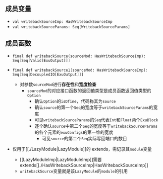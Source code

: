 ## 成员变量

- `val writebackSourceImp: HasWritebackSourceImp`
- `val writebackSourceParams: Seq[WritebackSourceParams]`

## 成员函数

- `final def writebackSource(sourceMod: HasWritebackSourceImp): Seq[Seq[Valid[ExuOutput]]]`
- `final def writebackSource1(sourceMod: HasWritebackSourceImp): Seq[Seq[DecoupledIO[ExuOutput]]]`

  - 对参数`sourceMod`进行**存在性**和**宽度检查**
    - `sourceMod`的对应接口函数的返回值类型是成员函数返回值类型的`Option`
      - 确认`Option`的`isDfine`，代码称其为`source`
      - 确认`source`的第一个`Seq`的宽度等于`writebackSourceParams`的宽度
      - 可见`writebackSourceParams`的`Seq`代表`Int`和`Float`两个`ExuBlock`
      - 逐个确认`source`中第二个`Seq`的宽度等于`writebackSourceParams`的各个元素的`exuConfigs`的第一维的宽度
        - 可见`source`的第二个`Seq`实际写回端口的数目

- 仅用于[[./LazyModule|LazyModule]]的 extends，需记录其`module`变量
  - [[LazyModuleImp|LazyModuleImp]]需要 extends[[./HasWritebackSourceImp|HasWritebackSourceImp]]
  - `writebackSource`变量就是该`LazyModule`的`module`的引用
